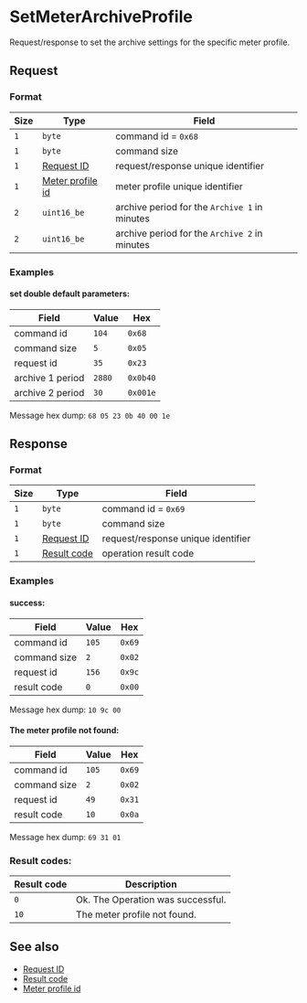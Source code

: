 # SetMeterArchiveProfile

Request/response to set the archive settings for the specific meter profile.


## Request

### Format

| Size | Type                                             | Field                                         |
| ---- | ------------------------------------------------ | --------------------------------------------- |
| `1`  | `byte`                                           | command id = `0x68`                           |
| `1`  | `byte`                                           | command size                                  |
| `1`  | [Request ID](../types.md#request-id)             | request/response unique identifier            |
| `1`  | [Meter profile id](../types.md#meter-profile-id) | meter profile unique identifier               |
| `2`  | `uint16_be`                                      | archive period for the `Archive 1` in minutes |
| `2`  | `uint16_be`                                      | archive period for the `Archive 2` in minutes |


### Examples

#### set double default parameters:

| Field            | Value  | Hex      |
| ---------------- | ------ | -------- |
| command id       | `104`  | `0x68`   |
| command size     | `5`    | `0x05`   |
| request id       | `35`   | `0x23`   |
| archive 1 period | `2880` | `0x0b40` |
| archive 2 period | `30`   | `0x001e` |

Message hex dump: `68 05 23 0b 40 00 1e`


## Response

### Format

| Size | Type                                   | Field                              |
| ---- | -------------------------------------- | ---------------------------------- |
| `1`  | `byte`                                 | command id = `0x69`                |
| `1`  | `byte`                                 | command size                       |
| `1`  | [Request ID](../types.md#request-id)   | request/response unique identifier |
| `1`  | [Result code](../types.md#result-code) | operation result code              |


### Examples

#### success:

| Field        | Value | Hex    |
| ------------ | ----- | ------ |
| command id   | `105` | `0x69` |
| command size | `2`   | `0x02` |
| request id   | `156` | `0x9c` |
| result code  | `0`   | `0x00` |

Message hex dump: `10 9c 00`

#### The meter profile not found:

| Field        | Value | Hex    |
| ------------ | ----- | ------ |
| command id   | `105` | `0x69` |
| command size | `2`   | `0x02` |
| request id   | `49`  | `0x31` |
| result code  | `10`  | `0x0a` |

Message hex dump: `69 31 01`


### Result codes:

| Result code | Description                       |
| ----------- | --------------------------------- |
| `0`         | Ok. The Operation was successful. |
| `10`        | The meter profile not found.      |


## See also

* [Request ID](../types.md#request-id)
* [Result code](../types.md#result-code)
* [Meter profile id](../types.md#meter-profile-id)
